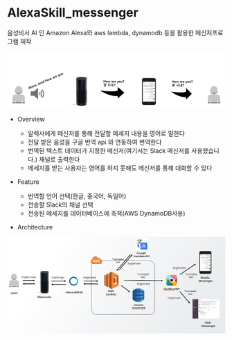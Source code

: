 # AlexaSkill_messenger
음성비서 AI 인 Amazon Alexa와 aws lambda, dynamodb 등을 활용한 메신저프로그램 제작

<img src="https://github.com/Kangho-Lee/AlexaSkill_messenger/blob/master/alexa.png" with="600" />

* Overview
  - 알렉사에게 메신저를 통해 전달할 메세지 내용을 영어로 말한다
  - 전달 받은 음성을 구글 번역 api 와 연동하여 번역한다
  - 번역된 텍스트 데이터가 지정한 메신저(여기서는 Slack 메신저를 사용했습니다.) 채널로 출력한다
  - 메세지를 받는 사용자는 영어를 하지 못해도 메신저를 통해 대화할 수 있다

* Feature
  - 번역할 언어 선택(한글, 중국어, 독일어)
  - 전송할 Slack의 채널 선택
  - 전송된 메세지를 데이터베이스에 축적(AWS DynamoDB사용)

* Architecture
<img src="https://github.com/Kangho-Lee/AlexaSkill_messenger/blob/master/alexa%20overview.JPG" with="600" />
